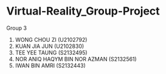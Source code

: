 # Virtual-Reality_Group-Project

Group 3
1. WONG CHOU ZI (U2102792)
2. KUAN JIA JUN (U2102830)
3. TEE YEE TAUNG (S2132495)
4. NOR ANIQ HAQYM BIN NOR AZMAN (S2132561)
5. IWAN BIN AMRI (S2132443)

